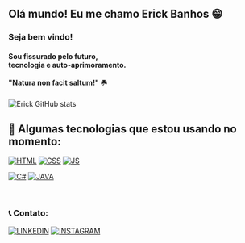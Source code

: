 
##  Olá mundo! Eu me chamo Erick Banhos 😁

### Seja bem vindo!

#### Sou fissurado pelo futuro, </br>tecnologia e auto-aprimoramento. </br> </br> "Natura non facit saltum!" ☘️

![Erick GitHub stats](https://github-readme-stats.vercel.app/api?username=ErickBanhos99&show_icons=true&theme=dark)

## 👾 Algumas tecnologias que estou usando no momento:

[![HTML](https://img.shields.io/badge/HTML5-E34F26?style=for-the-badge&logo=html5&logoColor=white)](https://github.com/ErickBanhos99)
[![CSS](https://img.shields.io/badge/CSS3-1572B6?style=for-the-badge&logo=css3&logoColor=white)](https://github.com/ErickBanhos99)
[![JS](https://img.shields.io/badge/JavaScript-F7DF1E?style=for-the-badge&logo=javascript&logoColor=black)](https://github.com/ErickBanhos99)

[![C#](https://img.shields.io/badge/C%23-239120?style=for-the-badge&logo=c-sharp&logoColor=white)](https://github.com/ErickBanhos99)
[![JAVA](https://img.shields.io/badge/Java-ED8B00?style=for-the-badge&logo=openjdk&logoColor=white)](https://github.com/ErickBanhos99)


</br>

### 📞 Contato:
[![LINKEDIN](https://img.shields.io/badge/LinkedIn-0077B5?style=for-the-badge&logo=linkedin&logoColor=white)](https://www.linkedin.com/in/erick-banhos-de-castro-805000304/)
[![INSTAGRAM](https://img.shields.io/badge/Instagram-E4405F?style=for-the-badge&logo=instagram&logoColor=white)](https://www.instagram.com/eerick99_/)
